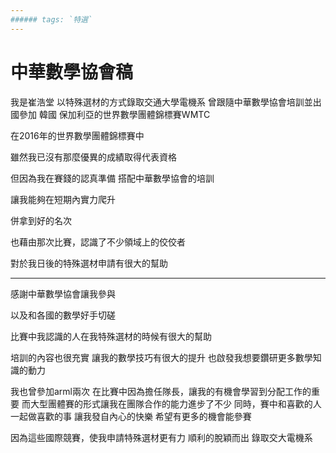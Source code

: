 ```yaml
---
###### tags: `特選`
---
```

# 中華數學協會稿
我是崔浩堂 以特殊選材的方式錄取交通大學電機系
曾跟隨中華數學協會培訓並出國參加 韓國 保加利亞的世界數學團體錦標賽WMTC

在2016年的世界數學團體錦標賽中

雖然我已沒有那麼優異的成績取得代表資格

但因為我在賽錢的認真準備 搭配中華數學協會的培訓

讓我能夠在短期內實力爬升

併拿到好的名次


也藉由那次比賽，認識了不少領域上的佼佼者

對於我日後的特殊選材申請有很大的幫助


---

感謝中華數學協會讓我參與

以及和各國的數學好手切磋

比賽中我認識的人在我特殊選材的時候有很大的幫助


培訓的內容也很充實
讓我的數學技巧有很大的提升
也啟發我想要鑽研更多數學知識的動力

我也曾參加arml兩次
在比賽中因為擔任隊長，讓我的有機會學習到分配工作的重要
而大型團體賽的形式讓我在團隊合作的能力進步了不少
同時，賽中和喜歡的人一起做喜歡的事 讓我發自內心的快樂
希望有更多的機會能參賽

因為這些國際競賽，使我申請特殊選材更有力
順利的脫穎而出 錄取交大電機系


